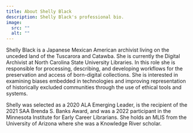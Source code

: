 ```yaml
---
title: About Shelly Black
description: Shelly Black's professional bio.
image:
  src: ""
  alt: ""
---
```

Shelly Black is a Japanese Mexican American archivist living on the unceded land of the Tuscarora and Catawba. She is currently the Digital Archivist at North Carolina State University Libraries. In this role she is responsible for processing, describing, and developing workflows for the preservation and access of born-digital collections. She is interested in examining biases embedded in technologies and improving representation of historically excluded communities through the use of ethical tools and systems.

Shelly was selected as a 2020 ALA Emerging Leader, is the recipient of the 2021 SAA Brenda S. Banks Award, and was a 2022 participant in the Minnesota Institute for Early Career Librarians. She holds an MLIS from the University of Arizona where she was a Knowledge River scholar.